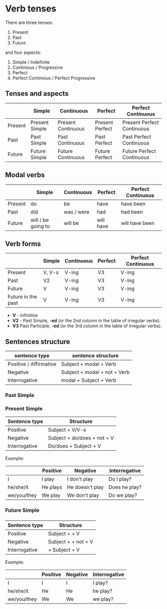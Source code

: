 # Verb tenses

There are three tenses:
1. Present
2. Past
3. Future

and four aspects:
1. Simple / Indefinite
2. Continious / Progressive
3. Perfect
4. Perfect Continious / Perfect Progressive


## Tenses and aspects

|         | Simple         | Continuous         | Perfect         | Perfect Continuous         |
| ------- | -------------- | ------------------ | --------------- | -------------------------- |
| Present | Present Simple | Present Continuous | Present Perfect | Present Perfect Continuous |
| Past    | Past Simple    | Past Continuous    | Past Perfect    | Past Perfect Continuous    |
| Future  | Future Simple  | Future Continuous  | Future Perfect  | Future Perfect Continuous  |


## Modal verbs

|         | Simple              | Continuous | Perfect   | Perfect Continuous |
| ------- | ------------------- | ---------- | --------- | ------------------ |
| Present | do                  | be         | have      | have been          |
| Past    | did                 | was / were | had       | had been           |
| Future  | will / be  going to | will be    | will have | will have been     |


## Verb forms

|                    | Simple | Continuous | Perfect | Perfect Continuous |
| ------------------ | ------ | ---------- | ------- | ------------------ |
| Present            | V, V-s | V-ing      | V3      | V-ing              |
| Past               | V2     | V-ing      | V3      | V-ing              |
| Future             | V      | V-ing      | V3      | V-ing              |
| Future in the past | V      | V-ing      | V3      | V-ing              |

- **V** - Infinitive
- **V2** - Past Simple,  **-ed** (or the 2nd column in the table of irregular verbs).
- **V3** Past Participle, **-ed** (or the 3rd column in the table of irregular verbs).


## Sentences structure

| sentence type          | sentence structure           |
| ---------------------- | ---------------------------- |
| Positive / Affirmative | Subject + modal + Verb       |
| Negative               | Subject + modal + not + Verb |
| Interrogative          | modal + Subject + Verb       |


### Past Simple

### Present Simple

| Sentence type | Structure                   |
| ------------- | --------------------------- |
| Positive      | Subject + V/V-s             |
| Negative      | Subject + do/does + not + V |
| Interrogative | Do/does + Subject + V       |

Example:

|             | Positive | Negative        | Interrogative |
| ----------- | -------- | --------------- | ------------- |
| I           | I play   | I don't play    | Do I play?    |
| he/she/it   | He plays | He doesn't play | Does he play? |
| we/you/they | We play  | We don't play   | Do we play?   |

### Future Simple

### 

| Sentence type | Structure            |
| ------------- | -------------------- |
| Positive      | Subject + + V        |
| Negative      | Subject +  + not + V |
| Interrogative | + Subject + V        | 

Example:

|             | Positive | Negative | Interrogative |
| ----------- | -------- | -------- | ------------- |
| I           | I        | I        | I play?       |
| he/she/it   | He       | He       | he play?      |
| we/you/they | We       | We       | we play?      | 
